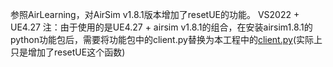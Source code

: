 参照AirLearning，对AirSim v1.8.1版本增加了resetUE的功能。
VS2022 + UE4.27
注：由于使用的是UE4.27 + airsim v1.8.1的组合，在安装airsim1.8.1的python功能包后，需要将功能包中的client.py替换为本工程中的[client.py](../AirSim181-with-resetUE/blob/main/PythonClient/airsim/client.py)(实际上只是增加了resetUE这个函数)




